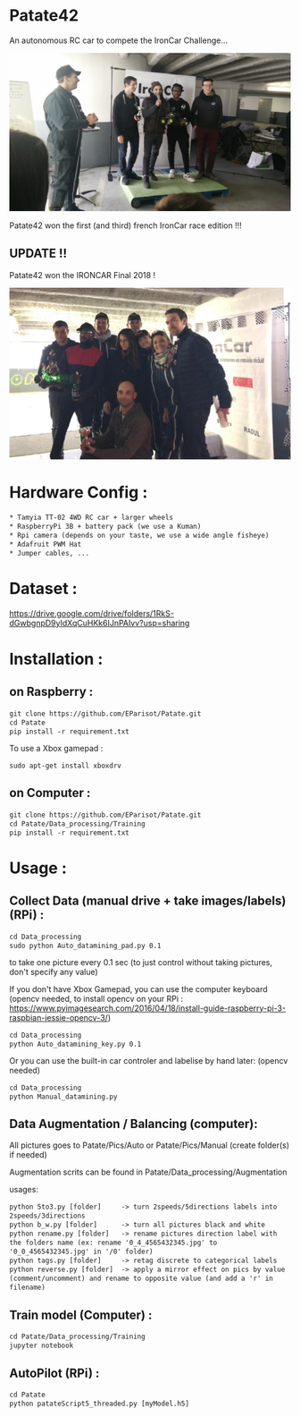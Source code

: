 # Patate42
An autonomous RC car to compete the IronCar Challenge...

![](IMG_20180210_150832.jpg)

Patate42 won the first (and third) french IronCar race edition !!!

## UPDATE !!

Patate42 won the IRONCAR Final 2018 !

![](IMG_20181124_202851.jpg)

# Hardware Config :

	* Tamyia TT-02 4WD RC car + larger wheels
	* RaspberryPi 3B + battery pack (we use a Kuman)
	* Rpi camera (depends on your taste, we use a wide angle fisheye)
	* Adafruit PWM Hat
	* Jumper cables, ...

# Dataset :

https://drive.google.com/drive/folders/1RkS-dGwbgnpD9yIdXqCuHKk6IJnPAIvv?usp=sharing

# Installation :

## on Raspberry :

```
git clone https://github.com/EParisot/Patate.git
cd Patate
pip install -r requirement.txt
```

To use a Xbox gamepad :
```
sudo apt-get install xboxdrv
```

## on Computer :

```
git clone https://github.com/EParisot/Patate.git
cd Patate/Data_processing/Training
pip install -r requirement.txt
```

# Usage :

## Collect Data (manual drive + take images/labels) (RPi) :

```
cd Data_processing
sudo python Auto_datamining_pad.py 0.1
```
to take one picture every 0.1 sec (to just control without taking pictures, don't specify any value)

If you don't have Xbox Gamepad, you can use the computer keyboard
(opencv needed, to install opencv on your RPi : https://www.pyimagesearch.com/2016/04/18/install-guide-raspberry-pi-3-raspbian-jessie-opencv-3/)

```
cd Data_processing
python Auto_datamining_key.py 0.1
```

Or you can use the built-in car controler and labelise by hand later:
(opencv needed)
```
cd Data_processing
python Manual_datamining.py
```

## Data Augmentation / Balancing (computer):

All pictures goes to Patate/Pics/Auto or Patate/Pics/Manual (create folder(s) if needed)

Augmentation scrits can be found in Patate/Data_processing/Augmentation

usages:

```
python 5to3.py [folder]		-> turn 2speeds/5directions labels into 2speeds/3directions
python b_w.py [folder]		-> turn all pictures black and white
python rename.py [folder]	-> rename pictures direction label with the folders name (ex: rename '0_4_4565432345.jpg' to '0_0_4565432345.jpg' in '/0' folder)
python tags.py [folder]		-> retag discrete to categorical labels
python reverse.py [folder]	-> apply a mirror effect on pics by value (comment/uncomment) and rename to opposite value (and add a 'r' in filename)
```

## Train model (Computer) :

```
cd Patate/Data_processing/Training
jupyter notebook
```

## AutoPilot (RPi) :

```
cd Patate
python patateScript5_threaded.py [myModel.h5]
```
